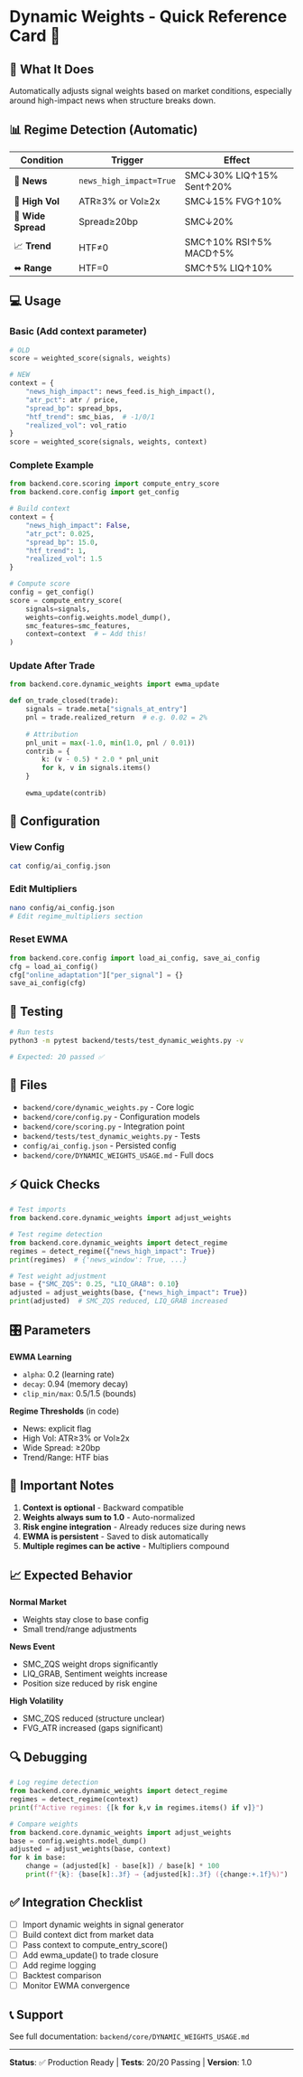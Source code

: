 # Dynamic Weights - Quick Reference Card 🚀

## 🎯 What It Does

Automatically adjusts signal weights based on market conditions, especially around high-impact news when structure breaks down.

## 📊 Regime Detection (Automatic)

| Condition | Trigger | Effect |
|-----------|---------|--------|
| 📰 **News** | `news_high_impact=True` | SMC↓30% LIQ↑15% Sent↑20% |
| 🌊 **High Vol** | ATR≥3% or Vol≥2x | SMC↓15% FVG↑10% |
| 📏 **Wide Spread** | Spread≥20bp | SMC↓20% |
| 📈 **Trend** | HTF≠0 | SMC↑10% RSI↑5% MACD↑5% |
| ⬌ **Range** | HTF=0 | SMC↑5% LIQ↑10% |

## 💻 Usage

### Basic (Add context parameter)

```python
# OLD
score = weighted_score(signals, weights)

# NEW  
context = {
    "news_high_impact": news_feed.is_high_impact(),
    "atr_pct": atr / price,
    "spread_bp": spread_bps,
    "htf_trend": smc_bias,  # -1/0/1
    "realized_vol": vol_ratio
}
score = weighted_score(signals, weights, context)
```

### Complete Example

```python
from backend.core.scoring import compute_entry_score
from backend.core.config import get_config

# Build context
context = {
    "news_high_impact": False,
    "atr_pct": 0.025,
    "spread_bp": 15.0,
    "htf_trend": 1,
    "realized_vol": 1.5
}

# Compute score
config = get_config()
score = compute_entry_score(
    signals=signals,
    weights=config.weights.model_dump(),
    smc_features=smc_features,
    context=context  # ← Add this!
)
```

### Update After Trade

```python
from backend.core.dynamic_weights import ewma_update

def on_trade_closed(trade):
    signals = trade.meta["signals_at_entry"]
    pnl = trade.realized_return  # e.g. 0.02 = 2%
    
    # Attribution
    pnl_unit = max(-1.0, min(1.0, pnl / 0.01))
    contrib = {
        k: (v - 0.5) * 2.0 * pnl_unit 
        for k, v in signals.items()
    }
    
    ewma_update(contrib)
```

## 🔧 Configuration

### View Config
```bash
cat config/ai_config.json
```

### Edit Multipliers
```bash
nano config/ai_config.json
# Edit regime_multipliers section
```

### Reset EWMA
```python
from backend.core.config import load_ai_config, save_ai_config
cfg = load_ai_config()
cfg["online_adaptation"]["per_signal"] = {}
save_ai_config(cfg)
```

## 🧪 Testing

```bash
# Run tests
python3 -m pytest backend/tests/test_dynamic_weights.py -v

# Expected: 20 passed ✅
```

## 📁 Files

- `backend/core/dynamic_weights.py` - Core logic
- `backend/core/config.py` - Configuration models
- `backend/core/scoring.py` - Integration point
- `backend/tests/test_dynamic_weights.py` - Tests
- `config/ai_config.json` - Persisted config
- `backend/core/DYNAMIC_WEIGHTS_USAGE.md` - Full docs

## ⚡ Quick Checks

```python
# Test imports
from backend.core.dynamic_weights import adjust_weights

# Test regime detection
from backend.core.dynamic_weights import detect_regime
regimes = detect_regime({"news_high_impact": True})
print(regimes)  # {'news_window': True, ...}

# Test weight adjustment
base = {"SMC_ZQS": 0.25, "LIQ_GRAB": 0.10}
adjusted = adjust_weights(base, {"news_high_impact": True})
print(adjusted)  # SMC_ZQS reduced, LIQ_GRAB increased
```

## 🎛️ Parameters

**EWMA Learning**
- `alpha`: 0.2 (learning rate)
- `decay`: 0.94 (memory decay)
- `clip_min/max`: 0.5/1.5 (bounds)

**Regime Thresholds** (in code)
- News: explicit flag
- High Vol: ATR≥3% or Vol≥2x
- Wide Spread: ≥20bp
- Trend/Range: HTF bias

## 🚨 Important Notes

1. **Context is optional** - Backward compatible
2. **Weights always sum to 1.0** - Auto-normalized
3. **Risk engine integration** - Already reduces size during news
4. **EWMA is persistent** - Saved to disk automatically
5. **Multiple regimes can be active** - Multipliers compound

## 📈 Expected Behavior

**Normal Market**
- Weights stay close to base config
- Small trend/range adjustments

**News Event** 
- SMC_ZQS weight drops significantly
- LIQ_GRAB, Sentiment weights increase
- Position size reduced by risk engine

**High Volatility**
- SMC_ZQS reduced (structure unclear)
- FVG_ATR increased (gaps significant)

## 🔍 Debugging

```python
# Log regime detection
from backend.core.dynamic_weights import detect_regime
regimes = detect_regime(context)
print(f"Active regimes: {[k for k,v in regimes.items() if v]}")

# Compare weights
from backend.core.dynamic_weights import adjust_weights
base = config.weights.model_dump()
adjusted = adjust_weights(base, context)
for k in base:
    change = (adjusted[k] - base[k]) / base[k] * 100
    print(f"{k}: {base[k]:.3f} → {adjusted[k]:.3f} ({change:+.1f}%)")
```

## ✅ Integration Checklist

- [ ] Import dynamic weights in signal generator
- [ ] Build context dict from market data
- [ ] Pass context to compute_entry_score()
- [ ] Add ewma_update() to trade closure
- [ ] Add regime logging
- [ ] Backtest comparison
- [ ] Monitor EWMA convergence

## 📞 Support

See full documentation: `backend/core/DYNAMIC_WEIGHTS_USAGE.md`

---
**Status**: ✅ Production Ready | **Tests**: 20/20 Passing | **Version**: 1.0